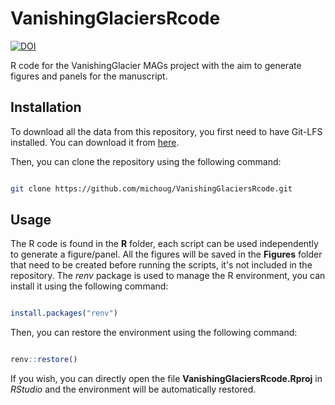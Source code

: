 # VanishingGlaciersRcode

[![DOI](https://zenodo.org/badge/687518253.svg)](https://zenodo.org/doi/10.5281/zenodo.10648971)

R code for the VanishingGlacier MAGs project with the aim to generate figures and panels for the manuscript.

## Installation

To download all the data from this repository, you first need to have Git-LFS installed. You can download it from [here](https://git-lfs.github.com/).

Then, you can clone the repository using the following command:

```bash

git clone https://github.com/michoug/VanishingGlaciersRcode.git

```

## Usage

The R code is found in the **R** folder, each script can be used independently to generate a figure/panel.
All the figures will be saved in the **Figures** folder that need to be created before running the scripts, it's not included in the repository.
The *renv* package is used to manage the R environment, you can install it using the following command:

```R

install.packages("renv")

```

Then, you can restore the environment using the following command:

```R

renv::restore()

```

If you wish, you can directly open the file **VanishingGlaciersRcode.Rproj** in *RStudio* and the environment will be automatically restored.
